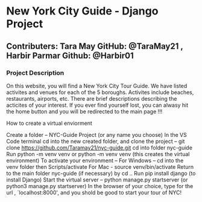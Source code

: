 # New York City Guide - Django Project

## Contributers: Tara May GitHub: @TaraMay21 , Harbir Parmar Github: @Harbir01

### Project Description 

On this website, you will find a New York City Tour Guide. We have listed activites and venues for each of the 5 boroughs. Activites include beaches, restaurants, airports, etc. There are brief descriptions describing the acticites of your interest. If you ever find yourself lost, you can alwasy hit the home button and you will be redirected to the main page !!!

How to create a virtual enviorment

Create a folder – NYC-Guide Project (or any name you choose)
In the VS Code terminal cd into the new created folder, and clone the project – git clone https://github.com/Taramay21/nyc-guide.git
cd into folder nyc-guide
Run python -m venv venv or python -m venv venv (this creates the virtual environment)
To activate your environment –
  For Windows – cd into the venv folder then Scripts/activate
  For Mac - source venv/bin/activate
Return to the main folder nyc-guide (if necessary) by cd ..
Run pip install django (to install Django)
Start the virtual server – python manage.py startserver (or python3 manage.py startserver)
In the browser of your choice, type for the url , `localhost:8000', and you shold be good to start your tour of NYC!
